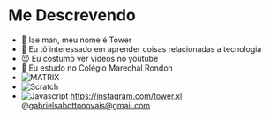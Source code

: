 # Me Descrevendo
- 👋 Iae man, meu nome é Tower
- 👀 Eu tô interessado em aprender coisas relacionadas a tecnologia
- :smiling_imp: Eu costumo ver vídeos no youtube
- :speech_balloon: Eu estudo no Colégio Marechal Rondon
- ![MATRIX](https://img.shields.io/badge/matrix-000000?style=for-the-badge&logo=Matrix&logoColor=white)
- ![Scratch](https://img.shields.io/badge/Scratch-4D97FF?style=for-the-badge&logo=Scratch&logoColor=white)
- ![Javascript](https://img.shields.io/badge/JavaScript-323330?style=for-the-badge&logo=javascript&logoColor=F7DF1E)
https://instagram.com/tower.xl
@gabrielsabottonovais@gmail.com
<!---
tower/gabriel é um aluno que está em busca de novas experiências com a internet num geral
<!---
